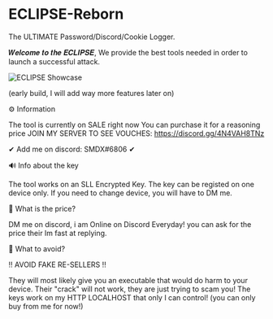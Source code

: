 # ECLIPSE-Reborn
The ULTIMATE Password/Discord/Cookie Logger.

 𝑾𝒆𝒍𝒄𝒐𝒎𝒆 𝒕𝒐 𝒕𝒉𝒆 𝑬𝑪𝑳𝑰𝑷𝑺𝑬,
 We provide the best tools needed in order to launch a successful attack.
 
 ![ECLIPSE Showcase](https://user-images.githubusercontent.com/58075798/216446103-1575216a-9a63-4d91-aa26-68789287c0c6.png)

 
 (early build, I will add way more features later on)
 
 


⚙️ Information

  The tool is currently on SALE right now
  You can purchase it for a reasoning price
  JOIN MY SERVER TO SEE VOUCHES: https://discord.gg/4N4VAH8TNz
  
  ✔ Add me on discord: SMDX#6806 ✔
  
🔊 Info about the key

  The tool works on an SLL Encrypted Key.
  The key can be registed on one device only.
  If you need to change device, you will have to DM me.

🤨 What is the price?
  
  DM me on discord, i am Online on Discord
  Everyday! you can ask for the price their
  Im fast at replying.
  
🤨 What to avoid?
  
  ‼ AVOID FAKE RE-SELLERS ‼ 
  
  They will most likely give you an executable that would do harm to your device.
  Their "crack" will not work, they are just trying to scam you!
  The keys work on my HTTP LOCALHOST that only I can control! (you can only buy from me for now!)
